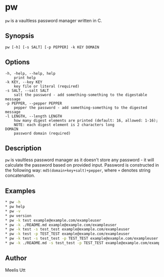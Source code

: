# pw

`pw` is a vaultless password manager written in C.

## Synopsis

```text
pw [-h] [-s SALT] [-p PEPPER] -k KEY DOMAIN
```

## Options

```text
-h, -help, --help, help
	print help
-k KEY, --key KEY
	key file or literal (required)
-s SALT, --salt SALT
	salt the password - add something-something to the digestable message
-p PEPPER, --pepper PEPPER
	pepper the password - add something-something to the digested message
-l LENGTH, --length LENGTH
	how many digest elements are printed (default: 16, allowed: 1-16);
	NOTE: each digest element is 2 characters long
DOMAIN
	password domain (required)
```

## Description

`pw` is vaultless password manager as it doesn't store any password - it will calculate the password based on provided input.
Password is constructed in the following way: `md5(domain+key+salt)+pepper`, where `+` denotes string concatenation.

## Examples

```sh
* pw -h
* pw help
* pw -v
* pw version
* pw -k test example@example.com/exampleuser
* pw -k ./README.md example@example.com/exampleuser
* pw -k test -s test_test example@example.com/exampleuser
* pw -k test -p TEST_TEST example@example.com/exampleuser
* pw -k test -s test_test -p TEST_TEST example@example.com/exampleuser
* pw -k ./README.md -s test_test -p TEST_TEST example@example.com/exampleuser
```

## Author

Meelis Utt

